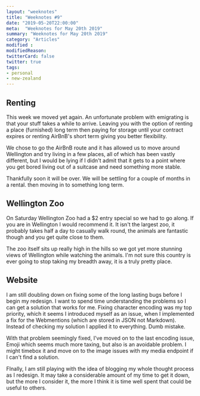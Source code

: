 ```yaml
---
layout: "weeknotes"
title: "Weeknotes #9"
date: "2019-05-20T22:00:00"
meta:  "Weeknotes for May 20th 2019"
summary: "Weeknotes for May 20th 2019"
category: "Articles"
modified :
modifiedReason:
twitterCard: false
twitter: true
tags:
- personal
- new-zealand
---
```


##  Renting

This week we moved yet again. An unfortunate problem with emigrating is that your stuff takes a while to arrive. Leaving you with the option of renting a place (furnished) long term then paying for storage until your contract expires or renting AirBnB's short term giving you better flexibility.

We chose to go the AirBnB route and it has allowed us to move around Wellington and try living in a few places, all of which has been vastly different, but I would be lying if I didn't admit that it gets to a point where you get bored living out of a suitcase and need something more stable.

Thankfully soon it will be over.  We will be settling for a couple of months in a rental. then moving in to something long term.

## Wellington Zoo

On Saturday Wellington Zoo had a $2 entry special so we had to go along. If you are in Wellington I would recommend it. It isn't the largest zoo, it probably takes  half a day to casually walk round, the animals are fantastic though and you get quite close to them.

The zoo itself sits up really high in the hills so we got yet more stunning views of Wellington while watching the animals. I'm not sure this country is ever going to stop taking my breadth away, it is a truly pretty place.

## Website

I am still doubling down on fixing some of the long lasting bugs before I begin my redesign. I want to spend time understanding the problems so I can get a solution that works for me. Fixing character encoding was my top priority, which it seems I introduced myself as an issue, when I implemented a fix for the Webmentions (which are stored in JSON not Markdown). Instead of checking my solution I applied it to everything. Dumb mistake.

With that problem seemingly fixed, I've moved on to the last encoding issue, Emoji which seems much more taxing, but also is an avoidable problem. I might timebox it and move on to the image issues with my media endpoint if I can't find a solution.

FInally, I am still playing with the idea of blogging my whole thought process as I redesign. It may take a considerable amount of my time to get it down, but the more I consider it, the more I think it is time well spent that could be useful to others.
